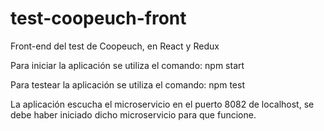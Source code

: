 # test-coopeuch-front
Front-end del test de Coopeuch, en React y Redux

Para iniciar la aplicación se utiliza el comando:
npm start

Para testear la aplicación se utiliza el comando:
npm test

La aplicación escucha el microservicio en el puerto 8082 de localhost, se debe haber iniciado dicho microservicio para que funcione.
